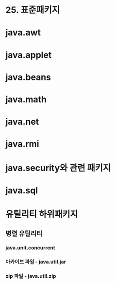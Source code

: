 

# 25. 표준패키지

# java.awt
# java.applet
# java.beans
# java.math
# java.net
# java.rmi
# java.security와 관련 패키지
# java.sql
# 유틸리티 하위패키지
## 병렬 유틸리티
### 	java.unit.concurrent
### 	아카이브 파일 - java.util.jar
### zip 파일 - java.util.zip
### 
<!--stackedit_data:
eyJoaXN0b3J5IjpbLTE3NzUxNTAxMThdfQ==
-->